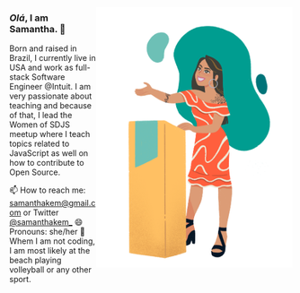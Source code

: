 <img align="right" src="samanthakem_speaker.png" alt="Illustration of Samantha speaking at a conference with coding bubbles in background"
	width=350px height=465px />

### <em>Olá</em>, I am Samantha. 👋

Born and raised in Brazil, I currently live in USA and work as full-stack Software Engineer @Intuit. I am very passionate about teaching and because of that, I lead the Women of SDJS meetup where I teach topics related to JavaScript as well on how to contribute to Open Source.

📫 How to reach me: samanthakem@gmail.com or Twitter [@samanthakem_](https://twitter.com/samanthakem_)
😄 Pronouns: she/her
🏐 Whem I am not coding, I am most likely at the beach playing volleyball or any other sport.

<!--
**samanthakem/samanthakem** is a ✨ _special_ ✨ repository because its `README.md` (this file) appears on your GitHub profile.

Here are some ideas to get you started:

- 🔭 I’m currently working on ...
- 🌱 I’m currently learning ...
- 👯 I’m looking to collaborate on ...
- 🤔 I’m looking for help with ...
- 💬 Ask me about ...
- 📫 How to reach me: ...
- 😄 Pronouns: ...
- ⚡ Fun fact: ...
-->
